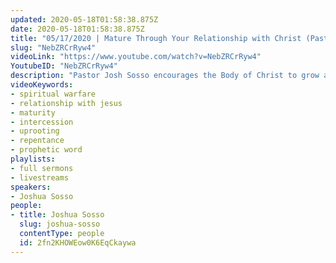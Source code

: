 ```yaml
---
updated: 2020-05-18T01:58:38.875Z
date: 2020-05-18T01:58:38.875Z
title: "05/17/2020 | Mature Through Your Relationship with Christ (Pastor Josh Sosso)"
slug: "NebZRCrRyw4"
videoLink: "https://www.youtube.com/watch?v=NebZRCrRyw4"
YoutubeID: "NebZRCrRyw4"
description: "Pastor Josh Sosso encourages the Body of Christ to grow and mature through their relationship with the Lord in order to intercede for great needs in this world. This sermon was delivered by Pastor Joshua Sosso at Freedom Fellowship Church International on May 17, 2020.\n"
videoKeywords:
- spiritual warfare
- relationship with jesus
- maturity
- intercession
- uprooting
- repentance
- prophetic word
playlists:
- full sermons
- livestreams
speakers:
- Joshua Sosso
people:
- title: Joshua Sosso
  slug: joshua-sosso
  contentType: people
  id: 2fn2KHOWEow0K6EqCkaywa
---
```

